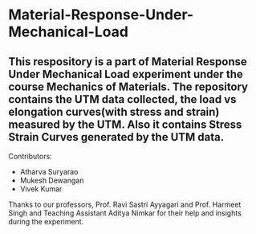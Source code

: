 # Material-Response-Under-Mechanical-Load

This respository is a part of Material Response Under Mechanical Load experiment under the course Mechanics of Materials.
The repository contains the UTM data collected, the load vs elongation curves(with stress and strain) measured by the UTM. Also it contains Stress Strain Curves generated by the UTM data.
-----------------
Contributors:
* Atharva Suryarao
* Mukesh Dewangan
* Vivek Kumar

Thanks to our professors, Prof. Ravi Sastri Ayyagari and Prof. Harmeet Singh and Teaching Assistant Aditya Nimkar for their help and insights during the experiment.